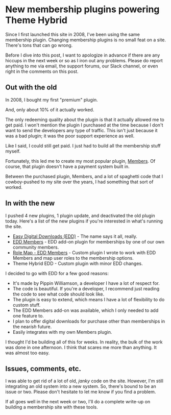 # New membership plugins powering Theme Hybrid

Since I first launched this site in 2008, I've been using the same membership plugin.  Changing membership plugins is no small feat on a site.  There's tons that can go wrong.

Before I dive into this post, I want to apologize in advance if there are any hiccups in the next week or so as I iron out any problems.  Please do report anything to me via email, the support forums, our Slack channel, or even right in the comments on this post.

## Out with the old

In 2008, I bought my first "premium" plugin.

And, only about 10% of it actually worked.  

The only redeeming quality about the plugin is that it actually allowed me to get paid.  I won't mention the plugin I purchased at the time because I don't want to send the developers any type of traffic.  This isn't just because it was a bad plugin; it was the poor support experience as well.

Like I said, I could still get paid.  I just had to build all the membership stuff myself.

Fortunately, this led me to create my most popular plugin, [Members](http://themehybrid.com/plugins/members).  Of course, that plugin doesn't have a payment system built in.  

Between the purchased plugin, Members, and a lot of spaghetti code that I cowboy-pushed to my site over the years, I had something that sort of worked.

## In with the new

I pushed 4 new plugins, 1 plugin update, and deactivated the old plugin today.  Here's a list of the  new plugins if you're interested in what's running the site.

* [Easy Digital Downloads (EDD)](https://easydigitaldownloads.com) - The name says it all, really.
* [EDD Members](https://foxland.fi/downloads/edd-members/) - EDD add-on plugin for memberships by one of our own community members.
* [Role Map - EDD Members](https://github.com/justintadlock/role-map-edd-members) - Custom plugin I wrote to work with EDD Members and map user roles to the membership options.
* Theme Hybrid EDD - Custom plugin with minor EDD changes.

I decided to go with EDD for a few good reasons:

* It's made by Pippin Williamson, a developer I have a lot of respect for.
* The code is beautiful. If you're a developer, I recommend just reading the code to see what code should look like.
* The plugin is easy to extend, which means I have a lot of flexibility to do custom stuff.
* The EDD Members add-on was available, which I only needed to add one feature to.
* I plan to offer digital downloads for purchase other than memberships in the near*ish* future.
* Easily integrates with my own Members plugin.

I thought I'd be building all of this for weeks.  In reality, the bulk of the work was done in one afternoon.  I think that scares me more than anything.  It was almost too easy.

## Issues, comments, etc.

I was able to get rid of a lot of old, *janky* code on the site.  However, I'm still integrating an old system into a new system.  So, there's bound to be an issue or two.  Please don't hesitate to let me know if you find a problem.

If all goes well in the next week or two, I'll do a complete write-up on building a membership site with these tools.